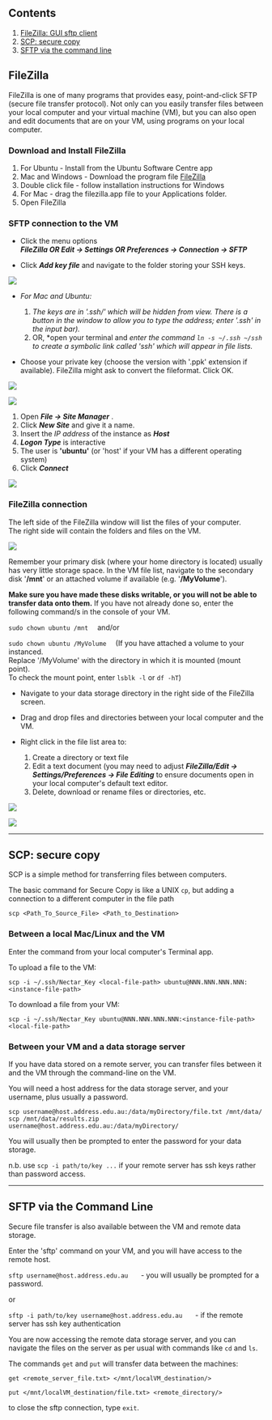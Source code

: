 ## Contents

1. [FileZilla: GUI sftp client](#filezilla)
1. [SCP: secure copy](#scp)
1. [SFTP via the command line](#sftp)


## FileZilla <a name="filezilla"></a> 

FileZilla is one of many programs that provides easy, point-and-click SFTP (secure file transfer protocol).
Not only can you easily transfer files between your local computer and your virtual machine (VM),
but you can also open and edit documents that are on your VM, using programs on your local computer.

### Download and Install FileZilla

1. For Ubuntu - Install from the Ubuntu Software Centre app
1. Mac and Windows - Download the program file [FileZilla][filezilla]
1. Double click file - follow installation instructions for Windows
1. For Mac - drag the filezilla.app file to your Applications folder.
1. Open FileZilla

### SFTP connection to the VM

- Click the menu options  
 ***FileZilla OR Edit -> Settings OR Preferences -> Connection -> SFTP***

- Click ***Add key file*** and navigate to the folder storing your SSH keys. 

![](images/FZ_add_keyfile.png)


- *For Mac and Ubuntu:*

  1. *The keys are in '.ssh/' which will be hidden from view. There is a button in
  the window to allow you to type the address; enter '.ssh' in the input bar).*
  1. OR, *open your terminal and *enter the command `ln -s ~/.ssh ~/ssh` to create a symbolic 
  link called 'ssh' which will appear in file lists.*
  
- Choose your private key (choose the version with '.ppk' extension if available).
 FileZilla might ask to convert the fileformat. Click OK.
 
![](images/FZ_select_keyfile.png)

![](images/FZ_ppk_keyfile.png)
 
1. Open  ***File -> Site Manager*** . 
1. Click ***New Site*** and give it a name. 
1. Insert the *IP address* of the instance as ***Host***
1. ***Logon Type*** is interactive
1. The user is **'ubuntu'** (or 'host' if your VM has a different operating system)
1. Click ***Connect***

![](images/FZ_site_manager.png)

### FileZilla connection

The left side of the FileZilla window will list the files of your computer.  
The right side will contain the folders and files on the VM.


![](images/FZ_transfer_files.png)

Remember your primary disk (where your home directory is located) usually has very little storage space.
In the VM file list, navigate to the secondary disk '**/mnt**' or an attached volume if available (e.g. '**/MyVolume**').

  **Make sure you have made these disks writable, or you will not be able to transfer 
  data onto them.**  If you have not already done so, enter the following command/s in the console of your VM.

  `sudo chown ubuntu /mnt  `  and/or

  `sudo chown ubuntu /MyVolume  `  (If you have attached a volume to your instanced.  
  Replace '/MyVolume' with the directory in which it is mounted (mount point).   
  To check the mount point, enter `lsblk -l` or `df -hT`)

- Navigate to your data storage directory in the right side of the FileZilla screen.

- Drag and drop files and directories between your local computer and the VM.

- Right click in the file list area to:
  1. Create a directory or text file
  1. Edit a text document (you may need to adjust 
  ***FileZilla/Edit -> Settings/Preferences ->  File Editing*** to ensure documents open in your local computer's default text editor.
  1. Delete, download or rename files or directories, etc.


![](images/FZ_edit_files.png)

![](images/FZ_save_files.png)

----


## SCP: secure copy <a name="scp"></a> 

SCP is a simple method for transferring files between computers. 

The basic command for Secure Copy is like a UNIX `cp`, but adding a connection to a different computer in the file path

`scp <Path_To_Source_File> <Path_to_Destination>`


### Between a local Mac/Linux and the VM

Enter the command from your local computer's Terminal app. 

To upload a file to the VM:

`scp -i ~/.ssh/Nectar_Key <local-file-path> ubuntu@NNN.NNN.NNN.NNN:<instance-file-path>`

To download a file from your VM:

`scp -i ~/.ssh/Nectar_Key ubuntu@NNN.NNN.NNN.NNN:<instance-file-path> <local-file-path>`


### Between your VM and a data storage server


If you have data stored on a remote server, you can transfer files between it and the VM through the command-line on the VM.

You will need a host address for the data storage server, and your username, plus usually a password.

`scp username@host.address.edu.au:/data/myDirectory/file.txt /mnt/data/`  
`scp /mnt/data/results.zip username@host.address.edu.au:/data/myDirectory/`

You will usually then be prompted to enter the password for your data storage.

n.b. use `scp -i path/to/key ...` if your remote server has ssh keys rather than password access.

----

## SFTP via the Command Line <a name="sftp"></a> 

Secure file transfer is also available between the VM and remote data storage.

Enter the 'sftp' command on your VM, and you will have access to the remote host.

`sftp username@host.address.edu.au   `   - you will usually be prompted for a password.

or

`sftp -i path/to/key username@host.address.edu.au   `  - if the remote server has ssh key authentication

You are now accessing the remote data storage server, and you can navigate the files on the server
as per usual with commands like `cd` and `ls`.

The commands `get` and `put` will transfer data between the machines:

`get <remote_server_file.txt> </mnt/localVM_destination/>`

`put </mnt/localVM_destination/file.txt> <remote_directory/>`

to close the sftp connection, type `exit`.

  
[filezilla]: http://sourceforge.net/projects/filezilla/  
